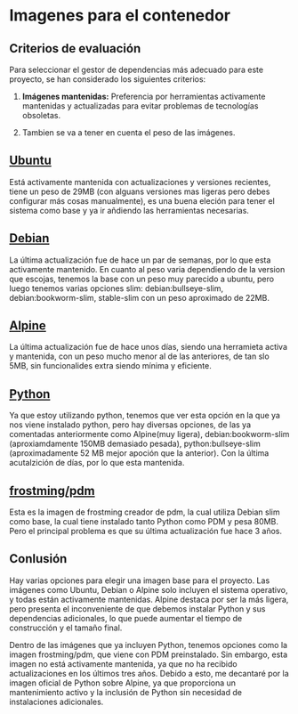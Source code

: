 # Imagenes para el contenedor

## Criterios de evaluación

Para seleccionar el gestor de dependencias más adecuado para este proyecto, se han considerado los siguientes criterios:


1. **Imágenes mantenidas:** Preferencia por herramientas activamente mantenidas y actualizadas para evitar problemas de tecnologías obsoletas.

2. Tambien se va a tener en cuenta el peso de las imágenes.


## [Ubuntu](https://hub.docker.com/_/ubuntu)
Está activamente mantenida con actualizaciones y versiones recientes, tiene un peso de 29MB (con alguans versiones mas ligeras pero debes configurar más cosas manualmente), es una buena eleción para tener el sistema como base y ya ir añdiendo las herramientas necesarias.

## [Debian](https://hub.docker.com/_/debian)
La última actualización fue de hace un par de semanas, por lo que esta activamente mantenido. En cuanto al peso varia dependiendo de la version que escojas, tenemos la base con un peso muy parecido a ubuntu, pero luego tenemos varias opciones slim: debian:bullseye-slim, debian:bookworm-slim, stable-slim con un peso aproximado de 22MB.

## [Alpine](https://hub.docker.com/_/alpine)
La última actualización fue de hace unos días, siendo una herramieta activa y mantenida, con un peso mucho menor al de las anteriores, de tan slo 5MB, sin funcionalides extra siendo mínima y eficiente.

## [Python](https://hub.docker.com/_/python)
Ya que estoy utilizando python, tenemos que ver esta opción en la que ya nos viene instalado python, pero hay diversas opciones, de las ya comentadas anteriormente como Alpine(muy ligera), debian:bookworm-slim (aproxiamdamente 150MB demasiado pesada), python:bullseye-slim (aproximadamente 52 MB mejor apoción que la anterior). Con la última acutalzición de días, por lo que esta mantenida.

## [frostming/pdm](https://hub.docker.com/r/frostming/pdm)

Esta es la imagen de frostming creador de pdm, la cual utiliza Debian slim como base, la cual tiene instalado tanto Python como PDM y pesa 80MB. Pero el principal problema es que su última actualización fue hace 3 años.

## Conlusión

Hay varias opciones para elegir una imagen base para el proyecto. Las imágenes como Ubuntu, Debian o Alpine solo incluyen el sistema operativo, y todas están activamente mantenidas. Alpine destaca por ser la más ligera, pero presenta el inconveniente de que debemos instalar Python y sus dependencias adicionales, lo que puede aumentar el tiempo de construcción y el tamaño final.

Dentro de las imágenes que ya incluyen Python, tenemos opciones como la imagen frostming/pdm, que viene con PDM preinstalado. Sin embargo, esta imagen no está activamente mantenida, ya que no ha recibido actualizaciones en los últimos tres años. Debido a esto, me decantaré por la imagen oficial de Python sobre Alpine, ya que proporciona un mantenimiento activo y la inclusión de Python sin necesidad de instalaciones adicionales.
